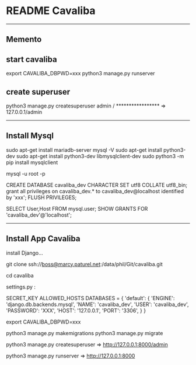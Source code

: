 README Cavaliba
===============


---------------------------------------------------------------------
Memento
---------------------------------------------------------------------

start cavaliba
--------------
export CAVALIBA_DBPWD=xxx
python3 manage.py runserver


create superuser
----------------
python3 manage.py createsuperuser
admin / *****************
   => 127.0.0.1/admin

---------------------------------------------------------------------
Install Mysql
---------------------------------------------------------------------

sudo apt-get install mariadb-server
mysql -V
sudo apt-get install python3-dev
sudo apt-get install python3-dev libmysqlclient-dev
sudo python3 -m pip install mysqlclient

mysql -u root -p

CREATE DATABASE cavaliba_dev CHARACTER SET utf8 COLLATE utf8_bin;
grant all privileges on cavaliba_dev.* to cavaliba_dev@localhost identified by 'xxx';
FLUSH PRIVILEGES;

SELECT User,Host FROM mysql.user;
SHOW GRANTS FOR 'cavaliba_dev'@'localhost';

---------------------------------------------------------------------
Install App Cavaliba
---------------------------------------------------------------------
install Django...

git clone ssh://boss@marcy.paturel.net:/data/phil/Git/cavaliba.git

cd cavaliba

settings.py :

SECRET_KEY
ALLOWED_HOSTS
DATABASES = {
    'default': {
        'ENGINE': 'django.db.backends.mysql',
        'NAME': 'cavaliba_dev',
        'USER': 'cavaliba_dev',
        'PASSWORD': 'XXX',
        'HOST': '127.0.0.1',
        'PORT': '3306',
    }
}


export CAVALIBA_DBPWD=xxx

python3 manage.py makemigrations
python3 manage.py migrate

python3 manage.py createsuperuser
   => http://127.0.0.1:8000/admin

python3 manage.py runserver
   => http://127.0.0.1:8000



